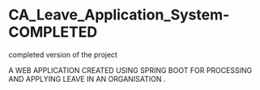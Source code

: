 # CA_Leave_Application_System-COMPLETED
completed version of the project

A WEB APPLICATION CREATED USING SPRING BOOT FOR PROCESSING AND APPLYING LEAVE IN AN ORGANISATION .
